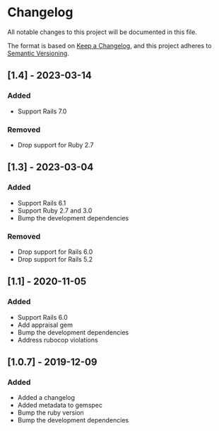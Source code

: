 # Changelog
All notable changes to this project will be documented in this file.

The format is based on [Keep a Changelog](https://keepachangelog.com/en/1.0.0/),
and this project adheres to [Semantic Versioning](https://semver.org/spec/v2.0.0.html).

## [1.4] - 2023-03-14
### Added
- Support Rails 7.0
### Removed
- Drop support for Ruby 2.7

## [1.3] - 2023-03-04
### Added
- Support Rails 6.1
- Support Ruby 2.7 and 3.0
- Bump the development dependencies
### Removed
- Drop support for Rails 6.0
- Drop support for Rails 5.2

## [1.1] - 2020-11-05
### Added
- Support Rails 6.0
- Add appraisal gem
- Bump the development dependencies
- Address rubocop violations

## [1.0.7] - 2019-12-09
### Added
- Added a changelog
- Added metadata to gemspec
- Bump the ruby version
- Bump the development dependencies
